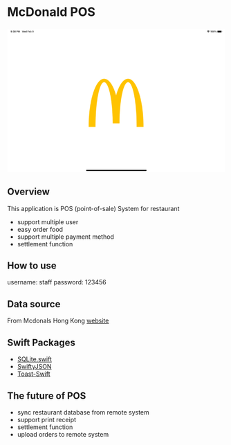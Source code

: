 # McDonald POS

###

<img src="https://github.com/jaydennleemc/mcdonald-pos/raw/main/demo.gif"/>

## Overview
This application is POS (point-of-sale) System for restaurant
- support multiple user 
- easy order food
- support multiple payment method
- settlement function

## How to use
username: staff
password: 123456

## Data source
From Mcdonals Hong Kong [website](https://www.mcdonalds.com.hk/full-menu/)

## Swift Packages
- [SQLite.swift](https://github.com/stephencelis/SQLite.swift.git)
- [SwiftyJSON](https://github.com/SwiftyJSON/SwiftyJSON.git)
- [Toast-Swift](https://github.com/scalessec/Toast-Swift)

## The future of POS
- sync restaurant database from remote system
- support print receipt
- settlement function
- upload orders to remote system